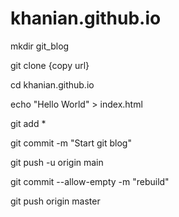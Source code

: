# khanian.github.io

mkdir git_blog

git clone {copy url}

cd khanian.github.io

echo "Hello World" > index.html

git add *

git commit -m "Start git blog"

git push -u origin main

git commit --allow-empty -m "rebuild"

git push origin master
